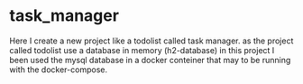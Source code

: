 # task_manager
Here I create a new project like a todolist called task manager. as the project called todolist use a database in memory (h2-database) in this project I been used
the mysql database in a docker conteiner that may to be running with the docker-compose. 
